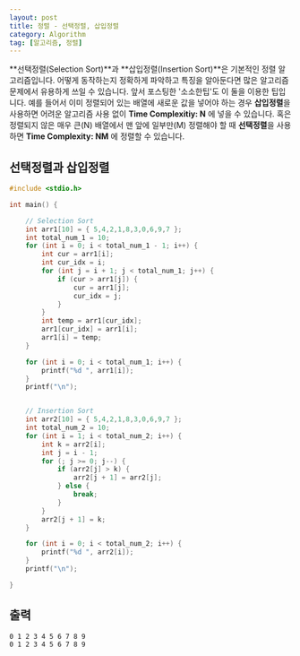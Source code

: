 ```yaml
---
layout: post
title: 정렬 - 선택정렬, 삽입정렬
category: Algorithm
tag: [알고리즘, 정렬]
---
```


**선택정렬(Selection Sort)**과 **삽입정렬(Insertion Sort)**은 기본적인 정렬 알고리즘입니다. 어떻게 동작하는지 정확하게 파악하고 특징을 알아둔다면 많은 알고리즘 문제에서 유용하게 쓰일 수 있습니다. 앞서 포스팅한 '소소한팁'도 이 둘을 이용한 팁입니다. 예를 들어서 이미 정렬되어 있는 배열에 새로운 값을 넣어야 하는 경우 **삽입정렬**을 사용하면 어려운 알고리즘 사용 없이 **Time Complexitiy: N** 에 넣을 수 있습니다. 혹은 정렬되지 않은 매우 큰(N) 배열에서 맨 앞에 일부만(M) 정렬해야 할 때 **선택정렬**을 사용하면 **Time Complexity: NM** 에 정렬할 수 있습니다.

## 선택정렬과 삽입정렬
```cpp
#include <stdio.h>

int main() {

	// Selection Sort
	int arr1[10] = { 5,4,2,1,8,3,0,6,9,7 };
	int total_num_1 = 10;
	for (int i = 0; i < total_num_1 - 1; i++) {
		int cur = arr1[i];
		int cur_idx = i;
		for (int j = i + 1; j < total_num_1; j++) {
			if (cur > arr1[j]) {
				cur = arr1[j];
				cur_idx = j;
			}
		}
		int temp = arr1[cur_idx];
		arr1[cur_idx] = arr1[i];
		arr1[i] = temp;
	}

	for (int i = 0; i < total_num_1; i++) {
		printf("%d ", arr1[i]);
	}
	printf("\n");


	// Insertion Sort
	int arr2[10] = { 5,4,2,1,8,3,0,6,9,7 };
	int total_num_2 = 10;
	for (int i = 1; i < total_num_2; i++) {
		int k = arr2[i];
		int j = i - 1;
		for (; j >= 0; j--) {
			if (arr2[j] > k) {
				arr2[j + 1] = arr2[j];
			} else {
				break;
			}
		}
		arr2[j + 1] = k;
	}

	for (int i = 0; i < total_num_2; i++) {
		printf("%d ", arr2[i]);
	}
	printf("\n");

}
```

## 출력
```
0 1 2 3 4 5 6 7 8 9
0 1 2 3 4 5 6 7 8 9
```